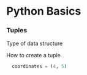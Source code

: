 # Python Basics

### Tuples
Type of data structure

How to create a tuple
```python
  coordinates = (4, 5)
```
